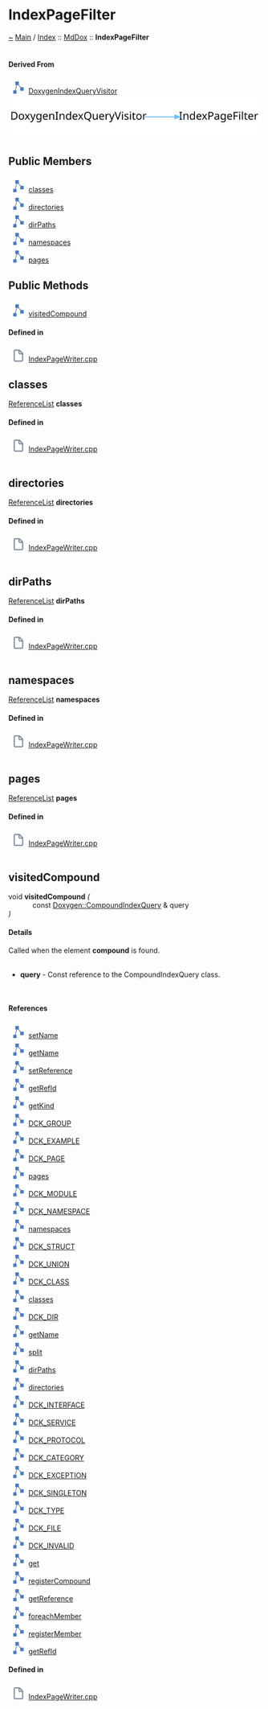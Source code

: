 <a id="indexpagefilter"></a>
<h1>IndexPageFilter</h1>
<a id="classMdDox_1_1IndexPageFilter"></a>
<a href="https://github.com/CharlesCarley/MdDox">~</a>
<a href="indexpage.md#main">Main</a>
<span class="inline-text">/</span>
<a href="index.md#index">Index</a>
<span class="inline-text">::</span>
<a href="namespaceMdDox.md#mddox">MdDox</a>
<span class="inline-text">::</span>
<span class="bold-text"><b>IndexPageFilter</b></span>
<br/>
<br/>
<a id="derived-from"></a>
<h4>Derived From</h4>
<span class="icon-list-item"><a href="classMdDox_1_1Doxygen_1_1Visitors_1_1DoxygenIndexQueryVisitor.md#doxygenindexqueryvisitor" class="icon-list-item"><img src="../images/class.svg" class="icon-list-item"/><span class="icon-list-item">DoxygenIndexQueryVisitor</span>
</a>
</span>
<br/>
<img src="../images/dot/internal-diagram-105.dot.svg"/><br/>
<a id="public-members"></a>
<h2>Public Members</h2>
<span class="icon-list-item"><a href="#classes" class="icon-list-item"><img src="../images/class.svg" class="icon-list-item"/><span class="icon-list-item">classes</span>
</a>
</span>
<br/>
<span class="icon-list-item"><a href="#directories" class="icon-list-item"><img src="../images/class.svg" class="icon-list-item"/><span class="icon-list-item">directories</span>
</a>
</span>
<br/>
<span class="icon-list-item"><a href="#dirpaths" class="icon-list-item"><img src="../images/class.svg" class="icon-list-item"/><span class="icon-list-item">dirPaths</span>
</a>
</span>
<br/>
<span class="icon-list-item"><a href="#namespaces" class="icon-list-item"><img src="../images/class.svg" class="icon-list-item"/><span class="icon-list-item">namespaces</span>
</a>
</span>
<br/>
<span class="icon-list-item"><a href="#pages" class="icon-list-item"><img src="../images/class.svg" class="icon-list-item"/><span class="icon-list-item">pages</span>
</a>
</span>
<br/>
<a id="public-methods"></a>
<h2>Public Methods</h2>
<span class="icon-list-item"><a href="#visitedcompound" class="icon-list-item"><img src="../images/class.svg" class="icon-list-item"/><span class="icon-list-item">visitedCompound</span>
</a>
</span>
<br/>
<a id="defined-in"></a>
<h4>Defined in</h4>
<span class="icon-list-item"><a href="https://github.com/CharlesCarley/MdDox/blob/master//Source/MdDoxTree/IndexPageWriter.cpp#L44" class="icon-list-item"><img src="../images/file.svg" class="icon-list-item"/><span class="icon-list-item">IndexPageWriter.cpp</span>
</a>
</span>
<br/>
<a id="classes"></a>
<h2>classes</h2>
<a href="namespaceMdDox.md#referencelist">ReferenceList</a>
<span class="bold-text"><b>classes</b></span>
<br/>
<a id="defined-in"></a>
<h4>Defined in</h4>
<span class="icon-list-item"><a href="https://github.com/CharlesCarley/MdDox/blob/master//Source/MdDoxTree/IndexPageWriter.cpp#L47" class="icon-list-item"><img src="../images/file.svg" class="icon-list-item"/><span class="icon-list-item">IndexPageWriter.cpp</span>
</a>
</span>
<br/>
<br/>
<a id="directories"></a>
<h2>directories</h2>
<a href="namespaceMdDox.md#referencelist">ReferenceList</a>
<span class="bold-text"><b>directories</b></span>
<br/>
<a id="defined-in"></a>
<h4>Defined in</h4>
<span class="icon-list-item"><a href="https://github.com/CharlesCarley/MdDox/blob/master//Source/MdDoxTree/IndexPageWriter.cpp#L49" class="icon-list-item"><img src="../images/file.svg" class="icon-list-item"/><span class="icon-list-item">IndexPageWriter.cpp</span>
</a>
</span>
<br/>
<br/>
<a id="dirpaths"></a>
<h2>dirPaths</h2>
<a href="namespaceMdDox.md#referencelist">ReferenceList</a>
<span class="bold-text"><b>dirPaths</b></span>
<br/>
<a id="defined-in"></a>
<h4>Defined in</h4>
<span class="icon-list-item"><a href="https://github.com/CharlesCarley/MdDox/blob/master//Source/MdDoxTree/IndexPageWriter.cpp#L50" class="icon-list-item"><img src="../images/file.svg" class="icon-list-item"/><span class="icon-list-item">IndexPageWriter.cpp</span>
</a>
</span>
<br/>
<br/>
<a id="namespaces"></a>
<h2>namespaces</h2>
<a href="namespaceMdDox.md#referencelist">ReferenceList</a>
<span class="bold-text"><b>namespaces</b></span>
<br/>
<a id="defined-in"></a>
<h4>Defined in</h4>
<span class="icon-list-item"><a href="https://github.com/CharlesCarley/MdDox/blob/master//Source/MdDoxTree/IndexPageWriter.cpp#L48" class="icon-list-item"><img src="../images/file.svg" class="icon-list-item"/><span class="icon-list-item">IndexPageWriter.cpp</span>
</a>
</span>
<br/>
<br/>
<a id="pages"></a>
<h2>pages</h2>
<a href="namespaceMdDox.md#referencelist">ReferenceList</a>
<span class="bold-text"><b>pages</b></span>
<br/>
<a id="defined-in"></a>
<h4>Defined in</h4>
<span class="icon-list-item"><a href="https://github.com/CharlesCarley/MdDox/blob/master//Source/MdDoxTree/IndexPageWriter.cpp#L46" class="icon-list-item"><img src="../images/file.svg" class="icon-list-item"/><span class="icon-list-item">IndexPageWriter.cpp</span>
</a>
</span>
<br/>
<br/>
<a id="visitedcompound"></a>
<h2>visitedCompound</h2>
<span class="inline-text">void</span>
<span class="bold-text"><b>visitedCompound</b></span>
<span class="italic-text"><i>(</i></span>
<div class="paragraph">
<span class="paragraph"><img src="../images/horSpace24px.svg"/><span class="inline-text">const </span>
<a href="classMdDox_1_1Doxygen_1_1CompoundIndexQuery.md#doxygencompoundindexquery">Doxygen::CompoundIndexQuery</a>
<span class="inline-text"> &amp;</span>
<span class="inline-text">query</span>
</span>
</div>
<span class="italic-text"><i>)</i></span>
<a id="details"></a>
<h4>Details</h4>
<span class="inline-text">Called when the element </span>
<span class="bold-text"><b>compound</b></span>
<span class="inline-text"> is found. </span>
<br/>
<br/>
<ul>
<li><span class="bold-text"><b>query</b></span>
<span class="inline-text"> - </span>
<span class="inline-text">Const reference to the CompoundIndexQuery class. </span>
</li>
</ul>
<br/>
<a id="references"></a>
<h4>References</h4>
<span class="icon-list-item"><a href="classMdDox_1_1Reference.md#setname" class="icon-list-item"><img src="../images/class.svg" class="icon-list-item"/><span class="icon-list-item">setName</span>
</a>
</span>
<br/>
<span class="icon-list-item"><a href="classMdDox_1_1Doxygen_1_1CompoundIndexQuery.md#getname" class="icon-list-item"><img src="../images/class.svg" class="icon-list-item"/><span class="icon-list-item">getName</span>
</a>
</span>
<br/>
<span class="icon-list-item"><a href="classMdDox_1_1Reference.md#setreference" class="icon-list-item"><img src="../images/class.svg" class="icon-list-item"/><span class="icon-list-item">setReference</span>
</a>
</span>
<br/>
<span class="icon-list-item"><a href="classMdDox_1_1Doxygen_1_1CompoundIndexQuery.md#getrefid" class="icon-list-item"><img src="../images/class.svg" class="icon-list-item"/><span class="icon-list-item">getRefId</span>
</a>
</span>
<br/>
<span class="icon-list-item"><a href="classMdDox_1_1Doxygen_1_1CompoundIndexQuery.md#getkind" class="icon-list-item"><img src="../images/class.svg" class="icon-list-item"/><span class="icon-list-item">getKind</span>
</a>
</span>
<br/>
<span class="icon-list-item"><a href="namespaceMdDox_1_1Doxygen.md#dck_group" class="icon-list-item"><img src="../images/class.svg" class="icon-list-item"/><span class="icon-list-item">DCK_GROUP</span>
</a>
</span>
<br/>
<span class="icon-list-item"><a href="namespaceMdDox_1_1Doxygen.md#dck_example" class="icon-list-item"><img src="../images/class.svg" class="icon-list-item"/><span class="icon-list-item">DCK_EXAMPLE</span>
</a>
</span>
<br/>
<span class="icon-list-item"><a href="namespaceMdDox_1_1Doxygen.md#dck_page" class="icon-list-item"><img src="../images/class.svg" class="icon-list-item"/><span class="icon-list-item">DCK_PAGE</span>
</a>
</span>
<br/>
<span class="icon-list-item"><a href="classMdDox_1_1IndexPageFilter.md#pages" class="icon-list-item"><img src="../images/class.svg" class="icon-list-item"/><span class="icon-list-item">pages</span>
</a>
</span>
<br/>
<span class="icon-list-item"><a href="namespaceMdDox_1_1Doxygen.md#dck_module" class="icon-list-item"><img src="../images/class.svg" class="icon-list-item"/><span class="icon-list-item">DCK_MODULE</span>
</a>
</span>
<br/>
<span class="icon-list-item"><a href="namespaceMdDox_1_1Doxygen.md#dck_namespace" class="icon-list-item"><img src="../images/class.svg" class="icon-list-item"/><span class="icon-list-item">DCK_NAMESPACE</span>
</a>
</span>
<br/>
<span class="icon-list-item"><a href="classMdDox_1_1IndexPageFilter.md#namespaces" class="icon-list-item"><img src="../images/class.svg" class="icon-list-item"/><span class="icon-list-item">namespaces</span>
</a>
</span>
<br/>
<span class="icon-list-item"><a href="namespaceMdDox_1_1Doxygen.md#dck_struct" class="icon-list-item"><img src="../images/class.svg" class="icon-list-item"/><span class="icon-list-item">DCK_STRUCT</span>
</a>
</span>
<br/>
<span class="icon-list-item"><a href="namespaceMdDox_1_1Doxygen.md#dck_union" class="icon-list-item"><img src="../images/class.svg" class="icon-list-item"/><span class="icon-list-item">DCK_UNION</span>
</a>
</span>
<br/>
<span class="icon-list-item"><a href="namespaceMdDox_1_1Doxygen.md#dck_class" class="icon-list-item"><img src="../images/class.svg" class="icon-list-item"/><span class="icon-list-item">DCK_CLASS</span>
</a>
</span>
<br/>
<span class="icon-list-item"><a href="classMdDox_1_1IndexPageFilter.md#classes" class="icon-list-item"><img src="../images/class.svg" class="icon-list-item"/><span class="icon-list-item">classes</span>
</a>
</span>
<br/>
<span class="icon-list-item"><a href="namespaceMdDox_1_1Doxygen.md#dck_dir" class="icon-list-item"><img src="../images/class.svg" class="icon-list-item"/><span class="icon-list-item">DCK_DIR</span>
</a>
</span>
<br/>
<span class="icon-list-item"><a href="classMdDox_1_1Reference.md#getname" class="icon-list-item"><img src="../images/class.svg" class="icon-list-item"/><span class="icon-list-item">getName</span>
</a>
</span>
<br/>
<span class="icon-list-item"><a href="classMdDox_1_1StringUtils.md#split" class="icon-list-item"><img src="../images/class.svg" class="icon-list-item"/><span class="icon-list-item">split</span>
</a>
</span>
<br/>
<span class="icon-list-item"><a href="classMdDox_1_1IndexPageFilter.md#dirpaths" class="icon-list-item"><img src="../images/class.svg" class="icon-list-item"/><span class="icon-list-item">dirPaths</span>
</a>
</span>
<br/>
<span class="icon-list-item"><a href="classMdDox_1_1IndexPageFilter.md#directories" class="icon-list-item"><img src="../images/class.svg" class="icon-list-item"/><span class="icon-list-item">directories</span>
</a>
</span>
<br/>
<span class="icon-list-item"><a href="namespaceMdDox_1_1Doxygen.md#dck_interface" class="icon-list-item"><img src="../images/class.svg" class="icon-list-item"/><span class="icon-list-item">DCK_INTERFACE</span>
</a>
</span>
<br/>
<span class="icon-list-item"><a href="namespaceMdDox_1_1Doxygen.md#dck_service" class="icon-list-item"><img src="../images/class.svg" class="icon-list-item"/><span class="icon-list-item">DCK_SERVICE</span>
</a>
</span>
<br/>
<span class="icon-list-item"><a href="namespaceMdDox_1_1Doxygen.md#dck_protocol" class="icon-list-item"><img src="../images/class.svg" class="icon-list-item"/><span class="icon-list-item">DCK_PROTOCOL</span>
</a>
</span>
<br/>
<span class="icon-list-item"><a href="namespaceMdDox_1_1Doxygen.md#dck_category" class="icon-list-item"><img src="../images/class.svg" class="icon-list-item"/><span class="icon-list-item">DCK_CATEGORY</span>
</a>
</span>
<br/>
<span class="icon-list-item"><a href="namespaceMdDox_1_1Doxygen.md#dck_exception" class="icon-list-item"><img src="../images/class.svg" class="icon-list-item"/><span class="icon-list-item">DCK_EXCEPTION</span>
</a>
</span>
<br/>
<span class="icon-list-item"><a href="namespaceMdDox_1_1Doxygen.md#dck_singleton" class="icon-list-item"><img src="../images/class.svg" class="icon-list-item"/><span class="icon-list-item">DCK_SINGLETON</span>
</a>
</span>
<br/>
<span class="icon-list-item"><a href="namespaceMdDox_1_1Doxygen.md#dck_type" class="icon-list-item"><img src="../images/class.svg" class="icon-list-item"/><span class="icon-list-item">DCK_TYPE</span>
</a>
</span>
<br/>
<span class="icon-list-item"><a href="namespaceMdDox_1_1Doxygen.md#dck_file" class="icon-list-item"><img src="../images/class.svg" class="icon-list-item"/><span class="icon-list-item">DCK_FILE</span>
</a>
</span>
<br/>
<span class="icon-list-item"><a href="namespaceMdDox_1_1Doxygen.md#dck_invalid" class="icon-list-item"><img src="../images/class.svg" class="icon-list-item"/><span class="icon-list-item">DCK_INVALID</span>
</a>
</span>
<br/>
<span class="icon-list-item"><a href="classMdDox_1_1SiteBuilder.md#get" class="icon-list-item"><img src="../images/class.svg" class="icon-list-item"/><span class="icon-list-item">get</span>
</a>
</span>
<br/>
<span class="icon-list-item"><a href="classMdDox_1_1SiteBuilder.md#registercompound" class="icon-list-item"><img src="../images/class.svg" class="icon-list-item"/><span class="icon-list-item">registerCompound</span>
</a>
</span>
<br/>
<span class="icon-list-item"><a href="classMdDox_1_1Reference.md#getreference" class="icon-list-item"><img src="../images/class.svg" class="icon-list-item"/><span class="icon-list-item">getReference</span>
</a>
</span>
<br/>
<span class="icon-list-item"><a href="classMdDox_1_1Doxygen_1_1CompoundIndexQuery.md#foreachmember" class="icon-list-item"><img src="../images/class.svg" class="icon-list-item"/><span class="icon-list-item">foreachMember</span>
</a>
</span>
<br/>
<span class="icon-list-item"><a href="classMdDox_1_1SiteBuilder.md#registermember" class="icon-list-item"><img src="../images/class.svg" class="icon-list-item"/><span class="icon-list-item">registerMember</span>
</a>
</span>
<br/>
<span class="icon-list-item"><a href="classMdDox_1_1Doxygen_1_1MemberIndexQuery.md#getrefid" class="icon-list-item"><img src="../images/class.svg" class="icon-list-item"/><span class="icon-list-item">getRefId</span>
</a>
</span>
<br/>
<a id="defined-in"></a>
<h4>Defined in</h4>
<span class="icon-list-item"><a href="https://github.com/CharlesCarley/MdDox/blob/master//Source/MdDoxTree/IndexPageWriter.cpp#L53" class="icon-list-item"><img src="../images/file.svg" class="icon-list-item"/><span class="icon-list-item">IndexPageWriter.cpp</span>
</a>
</span>
<br/>
<br/>
</div>
</div>
</body>
</html>
